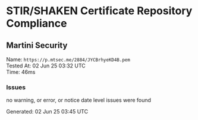 # STIR/SHAKEN Certificate Repository Compliance

## Martini Security

Name: `https://p.mtsec.me/2884/JYCBrhyeKD4B.pem`\
Tested At: 02 Jun 25 03:32 UTC\
Time: 46ms

### Issues

no warning, or error, or notice date level issues were found

Generated: 02 Jun 25 03:45 UTC